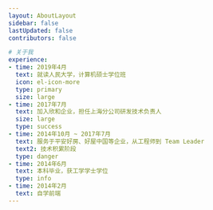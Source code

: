 ```yaml
---
layout: AboutLayout
sidebar: false
lastUpdated: false
contributors: false

# 关于我
experience:
- time: 2019年4月
  text: 就读人民大学，计算机硕士学位班
  icon: el-icon-more
  type: primary
  size: large
- time: 2017年7月
  text: 加入欣和企业，担任上海分公司研发技术负责人
  size: large
  type: success
- time: 2014年10月 ~ 2017年7月
  text: 服务于平安好房、好屋中国等企业，从工程师到 Team Leader
  text2: 技术积累阶段
  type: danger
- time: 2014年6月
  text: 本科毕业，获工学学士学位
  type: info
- time: 2014年2月
  text: 自学前端
---
```

<!-- todo: 做成简历，加密码 -->
